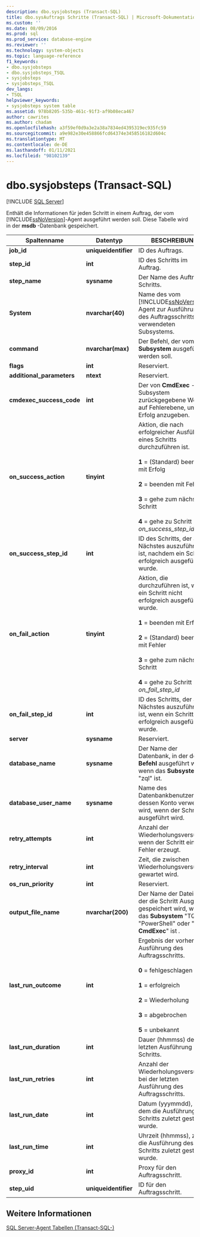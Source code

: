 ```yaml
---
description: dbo.sysjobsteps (Transact-SQL)
title: dbo.sysAuftrags Schritte (Transact-SQL) | Microsoft-Dokumentation
ms.custom: ''
ms.date: 08/09/2016
ms.prod: sql
ms.prod_service: database-engine
ms.reviewer: ''
ms.technology: system-objects
ms.topic: language-reference
f1_keywords:
- dbo.sysjobsteps
- dbo.sysjobsteps_TSQL
- sysjobsteps
- sysjobsteps_TSQL
dev_langs:
- TSQL
helpviewer_keywords:
- sysjobsteps system table
ms.assetid: 978b8205-535b-461c-91f3-af9b08eca467
author: cawrites
ms.author: chadam
ms.openlocfilehash: a3f59ef0d9a3e2a38a7834ed4395319ec935fc59
ms.sourcegitcommit: a9e982e30e458866fcd64374e3458516182d604c
ms.translationtype: MT
ms.contentlocale: de-DE
ms.lasthandoff: 01/11/2021
ms.locfileid: "98102139"
---
```

# <a name="dbosysjobsteps-transact-sql"></a>dbo.sysjobsteps (Transact-SQL)
[!INCLUDE [SQL Server](../../includes/applies-to-version/sqlserver.md)]

  Enthält die Informationen für jeden Schritt in einem Auftrag, der vom [!INCLUDE[ssNoVersion](../../includes/ssnoversion-md.md)]-Agent ausgeführt werden soll. Diese Tabelle wird in der **msdb** -Datenbank gespeichert.  
  
|Spaltenname|Datentyp|BESCHREIBUNG|  
|-----------------|---------------|-----------------|  
|**job_id**|**uniqueidentifier**|ID des Auftrags.|  
|**step_id**|**int**|ID des Schritts im Auftrag.|  
|**step_name**|**sysname**|Der Name des Auftrags Schritts.|  
|**System**|**nvarchar(40)**|Name des vom [!INCLUDE[ssNoVersion](../../includes/ssnoversion-md.md)]-Agent zur Ausführung des Auftragsschritts verwendeten Subsystems.|  
|**command**|**nvarchar(max)**|Der Befehl, der vom **Subsystem** ausgeführt werden soll.|  
|**flags**|**int**|Reserviert.|  
|**additional_parameters**|**ntext**|Reserviert.|  
|**cmdexec_success_code**|**int**|Der von **CmdExec** -Subsystem zurückgegebene Wert auf Fehlerebene, um den Erfolg anzugeben.|  
|**on_success_action**|**tinyint**|Aktion, die nach erfolgreicher Ausführung eines Schritts durchzuführen ist.<br /><br /> **1** = (Standard) beenden mit Erfolg<br /><br /> **2** = beenden mit Fehler<br /><br /> **3** = gehe zum nächsten Schritt<br /><br /> **4** = gehe zu Schritt _on_success_step_id_|
|**on_success_step_id**|**int**|ID des Schritts, der als Nächstes auszuführen ist, nachdem ein Schritt erfolgreich ausgeführt wurde.|  
|**on_fail_action**|**tinyint**|Aktion, die durchzuführen ist, wenn ein Schritt nicht erfolgreich ausgeführt wurde.<br /><br /> **1** = beenden mit Erfolg<br /><br /> **2** = (Standard) beenden mit Fehler<br /><br /> **3** = gehe zum nächsten Schritt<br /><br /> **4** = gehe zu Schritt _on_fail_step_id_|
|**on_fail_step_id**|**int**|ID des Schritts, der als Nächstes auszuführen ist, wenn ein Schritt nicht erfolgreich ausgeführt wurde.|  
|**server**|**sysname**|Reserviert.|  
|**database_name**|**sysname**|Der Name der Datenbank, in der der **Befehl** ausgeführt wird, wenn das **Subsystem** "zql" ist.|  
|**database_user_name**|**sysname**|Name des Datenbankbenutzers, dessen Konto verwendet wird, wenn der Schritt ausgeführt wird.|  
|**retry_attempts**|**int**|Anzahl der Wiederholungsversuche, wenn der Schritt einen Fehler erzeugt.|  
|**retry_interval**|**int**|Zeit, die zwischen Wiederholungsversuchen gewartet wird.|  
|**os_run_priority**|**int**|Reserviert.|  
|**output_file_name**|**nvarchar(200)**|Der Name der Datei, in der die Schritt Ausgabe gespeichert wird, wenn das **Subsystem** "TQL", "PowerShell" oder " **CmdExec**" ist _._|  
|**last_run_outcome**|**int**|Ergebnis der vorherigen Ausführung des Auftragsschritts.<br /><br /> **0** = fehlgeschlagen<br /><br /> **1** = erfolgreich<br /><br /> **2** = Wiederholung<br /><br /> **3** = abgebrochen<br /><br /> **5** = unbekannt|  
|**last_run_duration**|**int**|Dauer (hhmmss) der letzten Ausführung des Schritts.|  
|**last_run_retries**|**int**|Anzahl der Wiederholungsversuche bei der letzten Ausführung des Auftragsschritts.|  
|**last_run_date**|**int**|Datum (yyymmdd), an dem die Ausführung des Schritts zuletzt gestartet wurde.|  
|**last_run_time**|**int**|Uhrzeit (hhmmss), zu der die Ausführung des Schritts zuletzt gestartet wurde.|  
|**proxy_id**|**int**|Proxy für den Auftragsschritt.|  
|**step_uid**|**uniqueidentifier**|ID für den Auftragsschritt.|  
  
## <a name="see-also"></a>Weitere Informationen  
 [SQL Server-Agent Tabellen &#40;Transact-SQL-&#41;](../../relational-databases/system-tables/sql-server-agent-tables-transact-sql.md)  
  
  
